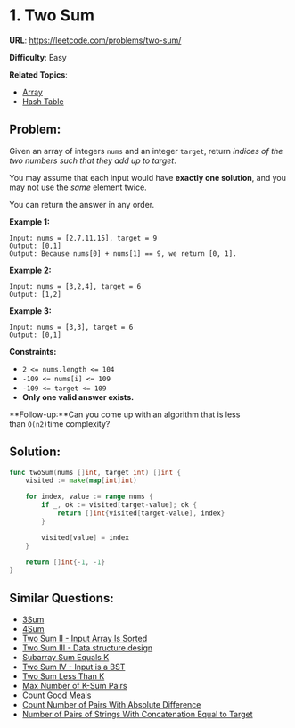 # 1. Two Sum

**URL**: https://leetcode.com/problems/two-sum/

**Difficulty**: Easy

**Related Topics**:
* [Array](https://leetcode.com/tag/array/)
* [Hash Table](https://leetcode.com/tag/hash-table/)

## Problem:

Given an array of integers `nums` and an integer `target`, return *indices of the two numbers such that they add up to target*.

You may assume that each input would have **exactly one solution**, and you may not use the *same* element twice.

You can return the answer in any order.

**Example 1:**

```
Input: nums = [2,7,11,15], target = 9
Output: [0,1]
Output: Because nums[0] + nums[1] == 9, we return [0, 1].
```

**Example 2:**

```
Input: nums = [3,2,4], target = 6
Output: [1,2]
```

**Example 3:**

```
Input: nums = [3,3], target = 6
Output: [0,1]
```

**Constraints:**

- `2 <= nums.length <= 104`
- `-109 <= nums[i] <= 109`
- `-109 <= target <= 109`
- **Only one valid answer exists.**

**Follow-up:**Can you come up with an algorithm that is less than `O(n2)`time complexity?

## Solution:

```go
func twoSum(nums []int, target int) []int {
	visited := make(map[int]int)

	for index, value := range nums {
		if _, ok := visited[target-value]; ok {
			return []int{visited[target-value], index}
		}

		visited[value] = index
	}

	return []int{-1, -1}
}
```

## Similar Questions:

-  [3Sum](https://github.com/ju-popov/leetcode.com/problems/3sum/)
-  [4Sum](https://github.com/ju-popov/leetcode.com/problems/4sum/)
-  [Two Sum II - Input Array Is Sorted](https://github.com/ju-popov/leetcode.com/problems/two-sum-ii-input-array-is-sorted/)
-  [Two Sum III - Data structure design](https://github.com/ju-popov/leetcode.com/problems/two-sum-iii-data-structure-design/)
-  [Subarray Sum Equals K](https://github.com/ju-popov/leetcode.com/problems/subarray-sum-equals-k/)
-  [Two Sum IV - Input is a BST](https://github.com/ju-popov/leetcode.com/problems/two-sum-iv-input-is-a-bst/)
-  [Two Sum Less Than K](https://github.com/ju-popov/leetcode.com/problems/two-sum-less-than-k/)
-  [Max Number of K-Sum Pairs](https://github.com/ju-popov/leetcode.com/problems/max-number-of-k-sum-pairs/)
-  [Count Good Meals](https://github.com/ju-popov/leetcode.com/problems/count-good-meals/)
-  [Count Number of Pairs With Absolute Difference](https://github.com/ju-popov/leetcode.com/problems/count-number-of-pairs-with-absolute-difference-k/)
-  [Number of Pairs of Strings With Concatenation Equal to Target](https://github.com/ju-popov/leetcode.com/problems/number-of-pairs-of-strings-with-concatenation-equal-to-target/)
